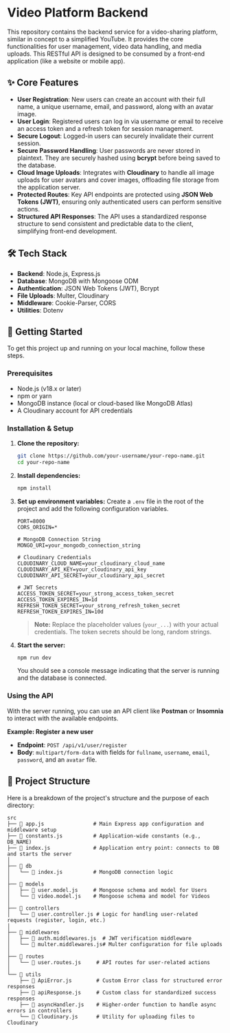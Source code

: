 
# Video Platform Backend

This repository contains the backend service for a video-sharing platform, similar in concept to a simplified YouTube. It provides the core functionalities for user management, video data handling, and media uploads. This RESTful API is designed to be consumed by a front-end application (like a website or mobile app).

## ✨ Core Features

  * **User Registration**: New users can create an account with their full name, a unique username, email, and password, along with an avatar image.
  * **User Login**: Registered users can log in via username or email to receive an access token and a refresh token for session management.
  * **Secure Logout**: Logged-in users can securely invalidate their current session.
  * **Secure Password Handling**: User passwords are never stored in plaintext. They are securely hashed using **bcrypt** before being saved to the database.
  * **Cloud Image Uploads**: Integrates with **Cloudinary** to handle all image uploads for user avatars and cover images, offloading file storage from the application server.
  * **Protected Routes**: Key API endpoints are protected using **JSON Web Tokens (JWT)**, ensuring only authenticated users can perform sensitive actions.
  * **Structured API Responses**: The API uses a standardized response structure to send consistent and predictable data to the client, simplifying front-end development.

## 🛠️ Tech Stack

  * **Backend**: Node.js, Express.js
  * **Database**: MongoDB with Mongoose ODM
  * **Authentication**: JSON Web Tokens (JWT), Bcrypt
  * **File Uploads**: Multer, Cloudinary
  * **Middleware**: Cookie-Parser, CORS
  * **Utilities**: Dotenv

## 🚀 Getting Started

To get this project up and running on your local machine, follow these steps.

### Prerequisites

  * Node.js (v18.x or later)
  * npm or yarn
  * MongoDB instance (local or cloud-based like MongoDB Atlas)
  * A Cloudinary account for API credentials

### Installation & Setup

1.  **Clone the repository:**

    ```sh
    git clone https://github.com/your-username/your-repo-name.git
    cd your-repo-name
    ```

2.  **Install dependencies:**

    ```sh
    npm install
    ```

3.  **Set up environment variables:**
    Create a `.env` file in the root of the project and add the following configuration variables.

    ```env
    PORT=8000
    CORS_ORIGIN=*

    # MongoDB Connection String
    MONGO_URI=your_mongodb_connection_string

    # Cloudinary Credentials
    CLOUDINARY_CLOUD_NAME=your_cloudinary_cloud_name
    CLOUDINARY_API_KEY=your_cloudinary_api_key
    CLOUDINARY_API_SECRET=your_cloudinary_api_secret

    # JWT Secrets
    ACCESS_TOKEN_SECRET=your_strong_access_token_secret
    ACCESS_TOKEN_EXPIRES_IN=1d
    REFRESH_TOKEN_SECRET=your_strong_refresh_token_secret
    REFRESH_TOKEN_EXPIRES_IN=10d
    ```

    > **Note:** Replace the placeholder values (`your_...`) with your actual credentials. The token secrets should be long, random strings.

4.  **Start the server:**

    ```sh
    npm run dev
    ```

    You should see a console message indicating that the server is running and the database is connected.

### Using the API

With the server running, you can use an API client like **Postman** or **Insomnia** to interact with the available endpoints.

**Example: Register a new user**

  * **Endpoint**: `POST /api/v1/user/register`
  * **Body**: `multipart/form-data` with fields for `fullname`, `username`, `email`, `password`, and an `avatar` file.

## 📁 Project Structure

Here is a breakdown of the project's structure and the purpose of each directory:

```
src
├── 📂 app.js                # Main Express app configuration and middleware setup
├── 📂 constants.js          # Application-wide constants (e.g., DB_NAME)
├── 📂 index.js              # Application entry point: connects to DB and starts the server
│
├── 📂 db
│   └── 📄 index.js          # MongoDB connection logic
│
├── 📂 models
│   ├── 📄 user.model.js     # Mongoose schema and model for Users
│   └── 📄 video.model.js    # Mongoose schema and model for Videos
│
├── 📂 controllers
│   └── 📄 user.controller.js # Logic for handling user-related requests (register, login, etc.)
│
├── 📂 middlewares
│   ├── 📄 auth.middlewares.js  # JWT verification middleware
│   └── 📄 multer.middlewares.js# Multer configuration for file uploads
│
├── 📂 routes
│   └── 📄 user.routes.js     # API routes for user-related actions
│
└── 📂 utils
    ├── 📄 ApiError.js        # Custom Error class for structured error responses
    ├── 📄 apiResponse.js     # Custom class for standardized success responses
    ├── 📄 asyncHandler.js    # Higher-order function to handle async errors in controllers
    └── 📄 Cloudinary.js      # Utility for uploading files to Cloudinary
```

